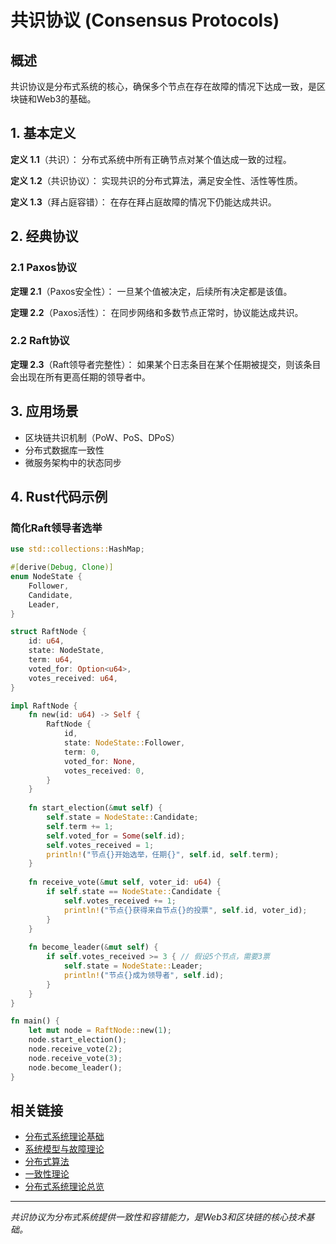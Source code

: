 # 共识协议 (Consensus Protocols)

## 概述

共识协议是分布式系统的核心，确保多个节点在存在故障的情况下达成一致，是区块链和Web3的基础。

## 1. 基本定义

**定义 1.1**（共识）：
分布式系统中所有正确节点对某个值达成一致的过程。

**定义 1.2**（共识协议）：
实现共识的分布式算法，满足安全性、活性等性质。

**定义 1.3**（拜占庭容错）：
在存在拜占庭故障的情况下仍能达成共识。

## 2. 经典协议

### 2.1 Paxos协议

**定理 2.1**（Paxos安全性）：
一旦某个值被决定，后续所有决定都是该值。

**定理 2.2**（Paxos活性）：
在同步网络和多数节点正常时，协议能达成共识。

### 2.2 Raft协议

**定理 2.3**（Raft领导者完整性）：
如果某个日志条目在某个任期被提交，则该条目会出现在所有更高任期的领导者中。

## 3. 应用场景

- 区块链共识机制（PoW、PoS、DPoS）
- 分布式数据库一致性
- 微服务架构中的状态同步

## 4. Rust代码示例

### 简化Raft领导者选举

```rust
use std::collections::HashMap;

#[derive(Debug, Clone)]
enum NodeState {
    Follower,
    Candidate,
    Leader,
}

struct RaftNode {
    id: u64,
    state: NodeState,
    term: u64,
    voted_for: Option<u64>,
    votes_received: u64,
}

impl RaftNode {
    fn new(id: u64) -> Self {
        RaftNode {
            id,
            state: NodeState::Follower,
            term: 0,
            voted_for: None,
            votes_received: 0,
        }
    }
    
    fn start_election(&mut self) {
        self.state = NodeState::Candidate;
        self.term += 1;
        self.voted_for = Some(self.id);
        self.votes_received = 1;
        println!("节点{}开始选举，任期{}", self.id, self.term);
    }
    
    fn receive_vote(&mut self, voter_id: u64) {
        if self.state == NodeState::Candidate {
            self.votes_received += 1;
            println!("节点{}获得来自节点{}的投票", self.id, voter_id);
        }
    }
    
    fn become_leader(&mut self) {
        if self.votes_received >= 3 { // 假设5个节点，需要3票
            self.state = NodeState::Leader;
            println!("节点{}成为领导者", self.id);
        }
    }
}

fn main() {
    let mut node = RaftNode::new(1);
    node.start_election();
    node.receive_vote(2);
    node.receive_vote(3);
    node.become_leader();
}
```

## 相关链接

- [分布式系统理论基础](README.md)
- [系统模型与故障理论](01_System_Models_And_Fault_Theory.md)
- [分布式算法](03_Distributed_Algorithms.md)
- [一致性理论](04_Consistency_Theory.md)
- [分布式系统理论总览](../)

---

*共识协议为分布式系统提供一致性和容错能力，是Web3和区块链的核心技术基础。*
